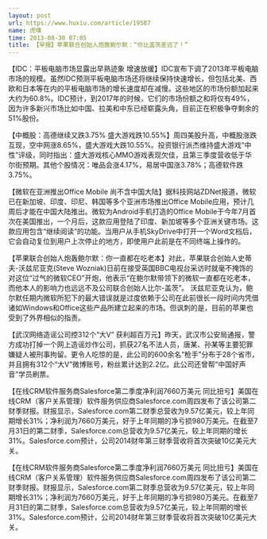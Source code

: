 ```yaml
---
layout: post
url: https://www.huxiu.com/article/19587
name: 虎嗅
time: 2013-08-30 07:05
title: 【早报】苹果联合创始人炮轰鲍尔默：“你比盖茨差远了！”
---
```

【IDC：平板电脑市场显露出早熟迹象 增速放缓】IDC宣布下调了2013年平板电脑市场的规模。虽然IDC预测平板电脑市场还将继续保持快速增长，但包括北美、西欧和日本等在内的平板电脑市场的增长速度却在减慢。这些地区的市场份额加起来大约为60.8%。IDC预计，到2017年的时候，它们的市场份额之和将仅有49%，因为许多新兴市场比如中国、拉美和中东已经崭露头角，目前正在积极争夺剩余的51%股份。

【中概股：高德继续又跌3.75% 盛大游戏跌10.55%】周四美股升高，中概股涨跌互现，空中网涨8.65%，盛大游戏大跌10.55%。投资银行派杰维持盛大游戏“中性”评级，同时指出：盛大游戏核心MMO游戏表现欠佳，且第三季度营收低于华尔街预期。其他个股情况：唯品会涨4.17%，易居中国涨3.78%；高德软件跌3.75%。

【微软在亚洲推出Office Mobile 尚不含中国大陆】据科技网站ZDNet报道，微软已在新加坡、印度、印尼、韩国等多个亚洲市场推出Office Mobile应用，预计几周后才能在中国大陆推出。微软为Android手机打造的Office Mobile于今年7月首次在美国推出，一个月后，这款应用登陆了印度、新加坡等多个亚洲关键市场。这款应用包含“继续阅读”的功能。当用户从手机SkyDrive中打开一个Word文档后，它会自动复位到用户上次停止的地方，即使用户此前是在不同终端上操作的。

【苹果联合创始人炮轰鲍尔默：你一直都在吃老本】对此，苹果联合创始人史蒂夫-沃兹尼亚克(Steve Wozniak)日前在接受英国BBC电视台采访时就毫不掩饰的对这位“过气的微软CEO”开炮，他表示“在鲍尔默带领下的微软一直都在吃老本，而他本人的影响力也远远不及公司联合创始人比尔-盖茨”。 沃兹尼亚克认为，鲍尔默任期内微软所犯下的最大错误就是过度依赖于公司在此前很长一段时间内凭借诸如Windows和Office这些产品所建立起来的市场。但讽刺的是，目前的苹果也受到了外界相似的指责。

【武汉网络造谣公司控312个“大V” 获利超百万元】昨天，武汉市公安局通报，警方成功打掉一个网上造谣炒作公司，抓获27名不法人员，唐某、孙某等主要犯罪嫌疑人被刑事拘留。更令人吃惊的是，此公司的600余名“枪手”分布于28个省市，并且拥有312个“大V”微博账号，粉丝累计达到2.2亿。此公司还曾帮“中国好声音”学员刷票。

【在线CRM软件服务商Salesforce第二季度净利润7660万美元 同比扭亏】美国在线CRM（客户关系管理）软件服务供应商Salesforce.com周四发布了该公司第二财季财报。财报显示，Salesforce.com第二财季总营收为9.57亿美元，较上年同期增长31%；净利润为7660万美元，好于上年同期的净亏损980万美元。在截至7月31日的第二财季，Salesforce.com总营收为9.57亿美元，较上年同期的增长31%。Salesforce.com预计，公司2014财年第三财季营收将首次突破10亿美元大关。

【在线CRM软件服务商Salesforce第二季度净利润7660万美元 同比扭亏】美国在线CRM（客户关系管理）软件服务供应商Salesforce.com周四发布了该公司第二财季财报。财报显示，Salesforce.com第二财季总营收为9.57亿美元，较上年同期增长31%；净利润为7660万美元，好于上年同期的净亏损980万美元。在截至7月31日的第二财季，Salesforce.com总营收为9.57亿美元，较上年同期的增长31%。Salesforce.com预计，公司2014财年第三财季营收将首次突破10亿美元大关。

